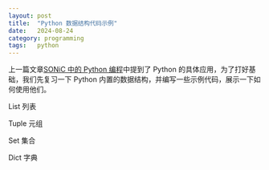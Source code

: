 ```yaml
---
layout: post
title:  "Python 数据结构代码示例"
date:   2024-08-24
category: programming
tags:   python
---
```


上一篇文章[SONiC 中的 Python 编程](https://gengxiuli.com/posts/python-programming-in-sonic/)中提到了 Python 的具体应用，为了打好基础，我们先复习一下 Python 内置的数据结构，并编写一些示例代码，展示一下如何使用他们。

List 列表

Tuple 元组

Set 集合

Dict 字典